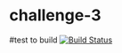 # challenge-3
#test to build
[![Build Status](http://51.13.100.153/buildStatus/icon?job=challenge-3&build=2)](http://51.13.100.153/job/challenge-3/2/)
